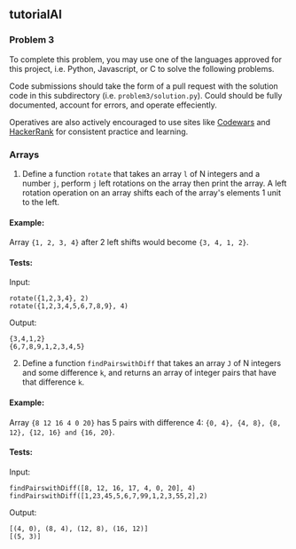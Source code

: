 ## tutorialAI
### Problem 3

To complete this problem, you may use one of the languages approved for this project, i.e. Python, Javascript, or C to solve the following problems. 

Code submissions should take the form of a pull request with the solution code in this subdirectory (i.e. `problem3/solution.py`). Could should be fully documented, account for errors, and operate effeciently. 

Operatives are also actively encouraged to use sites like [Codewars](https://www.codewars.com/dashboard) and [HackerRank](https://www.hackerrank.com/dashboard) for consistent practice and learning. 

### Arrays
1)	Define a function `rotate` that takes an array `l` of N integers and a number `j`, perform `j` left rotations on the array then print the array. A left rotation operation on an array shifts each of the array's elements 1 unit to the left.

#### Example: 
Array `{1, 2, 3, 4}` after 2 left shifts would become `{3, 4, 1, 2}`.

#### Tests: 
Input:
```
rotate({1,2,3,4}, 2)
rotate({1,2,3,4,5,6,7,8,9}, 4)
```

Output:
```
{3,4,1,2}
{6,7,8,9,1,2,3,4,5}
```

2)	Define a function `findPairswithDiff` that takes an array `J` of N integers and some difference `k`, and returns an array of integer pairs that have that difference `k`. 
	
#### Example: 
Array `{8 12 16 4 0 20}` has 5 pairs with difference 4: `{0, 4}, {4, 8}, {8, 12}, {12, 16} and {16, 20}`.

#### Tests: 
Input:

```
findPairswithDiff([8, 12, 16, 17, 4, 0, 20], 4)
findPairswithDiff([1,23,45,5,6,7,99,1,2,3,55,2],2)
```

Output:
```
[(4, 0), (8, 4), (12, 8), (16, 12)]
[(5, 3)]
```
	
